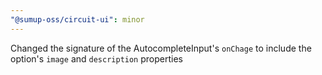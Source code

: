 ```yaml
---
"@sumup-oss/circuit-ui": minor
---
```


Changed the signature of the AutocompleteInput's `onChage` to include the option's `image` and `description` properties
